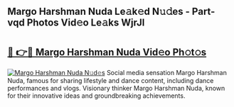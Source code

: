 ## Margo Harshman Nuda Le𝚊k𝚎d N𝚞𝚍es - Part-vqd Photos Vid𝚎o Le𝚊ks WjrJl

# <h2><a href="http://fbcp3w.evod.top/?m=Margo+Harshman+Nuda">🔗 👉🔴 Margo Harshman Nuda Vid𝚎o Ph𝚘t𝚘s</a></h2>

[![Margo Harshman Nuda N𝚞d𝚎s](https://i.imgur.com/8V9OHl7.gif)](http://fbcp3w.evod.top/?m=Margo+Harshman+Nuda)
Social media sensation Margo Harshman Nuda, famous for sharing lifestyle and dance content, including dance performances and vlogs. Visionary thinker Margo Harshman Nuda, known for their innovative ideas and groundbreaking achievements. 
